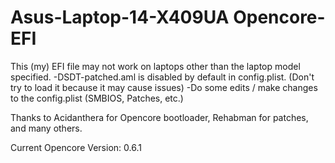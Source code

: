 # Asus-Laptop-14-X409UA Opencore-EFI

This (my) EFI file may not work on laptops other than the laptop model specified.
-DSDT-patched.aml is disabled by default in config.plist. (Don't try to load it because it may cause issues)
-Do some edits / make changes to the config.plist (SMBIOS, Patches, etc.)

Thanks to Acidanthera for Opencore bootloader, Rehabman for patches, and many others.

Current Opencore Version: 0.6.1
